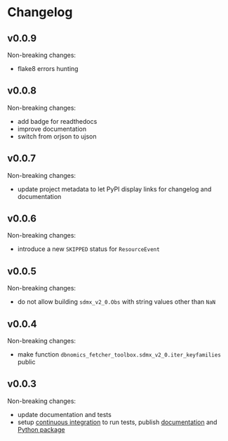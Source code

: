 # Changelog

## v0.0.9

Non-breaking changes:

- flake8 errors hunting

## v0.0.8

Non-breaking changes:

- add badge for readthedocs
- improve documentation
- switch from orjson to ujson

## v0.0.7

Non-breaking changes:

- update project metadata to let PyPI display links for changelog and documentation

## v0.0.6

Non-breaking changes:

- introduce a new `SKIPPED` status for `ResourceEvent`

## v0.0.5

Non-breaking changes:

- do not allow building `sdmx_v2_0.Obs` with string values other than `NaN`

## v0.0.4

Non-breaking changes:

- make function `dbnomics_fetcher_toolbox.sdmx_v2_0.iter_keyfamilies` public

## v0.0.3

Non-breaking changes:

- update documentation and tests
- setup [continuous integration](./.gitlab-ci.yml) to run tests, publish [documentation](https://dbnomics-fetcher-toolbox.readthedocs.io/en/latest/) and [Python package](https://pypi.org/project/dbnomics-fetcher-toolbox/)
